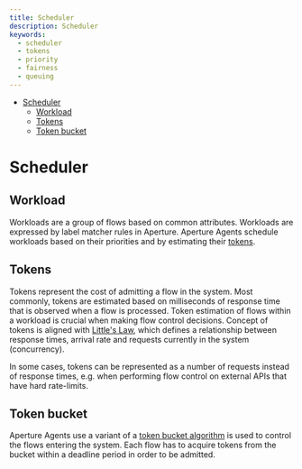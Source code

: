 ```yaml
---
title: Scheduler
description: Scheduler
keywords:
  - scheduler
  - tokens
  - priority
  - fairness
  - queuing
---
```


<!-- @import "[TOC]" {cmd="toc" depthFrom=1 depthTo=6 orderedList=false} -->

<!-- code_chunk_output -->

- [Scheduler](#scheduler)
  - [Workload](#workload)
  - [Tokens](#tokens)
  - [Token bucket](#token-bucket)

<!-- /code_chunk_output -->

# Scheduler

## Workload

Workloads are a group of flows based on common attributes. Workloads are
expressed by label matcher rules in Aperture. Aperture Agents schedule workloads
based on their priorities and by estimating their [tokens](#tokens).

## Tokens

Tokens represent the cost of admitting a flow in the system. Most commonly,
tokens are estimated based on milliseconds of response time that is observed
when a flow is processed. Token estimation of flows within a workload is crucial
when making flow control decisions. Concept of tokens is aligned with
[Little's Law](https://en.wikipedia.org/wiki/Little%27s_law), which defines a
relationship between response times, arrival rate and requests currently in the
system (concurrency).

In some cases, tokens can be represented as a number of requests instead of
response times, e.g. when performing flow control on external APIs that have
hard rate-limits.

## Token bucket

Aperture Agents use a variant of a
[token bucket algorithm](https://en.wikipedia.org/wiki/Token_bucket) is used to
control the flows entering the system. Each flow has to acquire tokens from the
bucket within a deadline period in order to be admitted.

